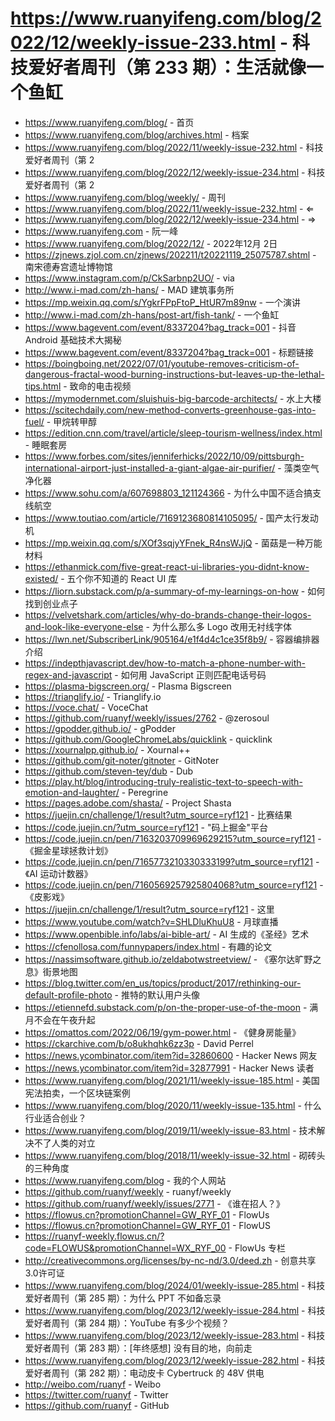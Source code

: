 # https://www.ruanyifeng.com/blog/2022/12/weekly-issue-233.html - 科技爱好者周刊（第 233 期）：生活就像一个鱼缸

- https://www.ruanyifeng.com/blog/ - 首页
- https://www.ruanyifeng.com/blog/archives.html - 档案
- https://www.ruanyifeng.com/blog/2022/11/weekly-issue-232.html - 科技爱好者周刊（第 2
- https://www.ruanyifeng.com/blog/2022/12/weekly-issue-234.html - 科技爱好者周刊（第 2
- https://www.ruanyifeng.com/blog/weekly/ - 周刊
- https://www.ruanyifeng.com/blog/2022/11/weekly-issue-232.html - ⇐
- https://www.ruanyifeng.com/blog/2022/12/weekly-issue-234.html - ⇒
- https://www.ruanyifeng.com - 阮一峰
- https://www.ruanyifeng.com/blog/2022/12/ - 2022年12月 2日
- https://zjnews.zjol.com.cn/zjnews/202211/t20221119_25075787.shtml - 南宋德寿宫遗址博物馆
- https://www.instagram.com/p/CkSarbnp2UO/ - via
- http://www.i-mad.com/zh-hans/ - MAD 建筑事务所
- https://mp.weixin.qq.com/s/YgkrFPpFtoP_HtUR7m89nw - 一个演讲
- http://www.i-mad.com/zh-hans/post-art/fish-tank/ - 一个鱼缸
- https://www.bagevent.com/event/8337204?bag_track=001 - 抖音 Android 基础技术大揭秘
- https://www.bagevent.com/event/8337204?bag_track=001 - 标题链接
- https://boingboing.net/2022/07/01/youtube-removes-criticism-of-dangerous-fractal-wood-burning-instructions-but-leaves-up-the-lethal-tips.html - 致命的电击视频
- https://mymodernmet.com/sluishuis-big-barcode-architects/ - 水上大楼
- https://scitechdaily.com/new-method-converts-greenhouse-gas-into-fuel/ - 甲烷转甲醇
- https://edition.cnn.com/travel/article/sleep-tourism-wellness/index.html - 睡眠套房
- https://www.forbes.com/sites/jenniferhicks/2022/10/09/pittsburgh-international-airport-just-installed-a-giant-algae-air-purifier/ - 藻类空气净化器
- https://www.sohu.com/a/607698803_121124366 - 为什么中国不适合搞支线航空
- https://www.toutiao.com/article/7169123680814105095/ - 国产太行发动机
- https://mp.weixin.qq.com/s/XOf3sqjyYFnek_R4nsWJjQ - 菌菇是一种万能材料
- https://ethanmick.com/five-great-react-ui-libraries-you-didnt-know-existed/ - 五个你不知道的 React UI 库
- https://liorn.substack.com/p/a-summary-of-my-learnings-on-how - 如何找到创业点子
- https://velvetshark.com/articles/why-do-brands-change-their-logos-and-look-like-everyone-else - 为什么那么多 Logo 改用无衬线字体
- https://lwn.net/SubscriberLink/905164/e1f4d4c1ce35f8b9/ - 容器编排器介绍
- https://indepthjavascript.dev/how-to-match-a-phone-number-with-regex-and-javascript - 如何用 JavaScript 正则匹配电话号码
- https://plasma-bigscreen.org/ - Plasma Bigscreen
- https://trianglify.io/ - Trianglify.io
- https://voce.chat/ - VoceChat
- https://github.com/ruanyf/weekly/issues/2762 - @zerosoul
- https://gpodder.github.io/ - gPodder
- https://github.com/GoogleChromeLabs/quicklink - quicklink
- https://xournalpp.github.io/ - Xournal++
- https://github.com/git-noter/gitnoter - GitNoter
- https://github.com/steven-tey/dub - Dub
- https://play.ht/blog/introducing-truly-realistic-text-to-speech-with-emotion-and-laughter/ - Peregrine
- https://pages.adobe.com/shasta/ - Project Shasta
- https://juejin.cn/challenge/1/result?utm_source=ryf121 - 比赛结果
- https://code.juejin.cn/?utm_source=ryf121 - "码上掘金"平台
- https://code.juejin.cn/pen/7163203709969629215?utm_source=ryf121 - 《掘金星球拯救计划》
- https://code.juejin.cn/pen/7165773210330333199?utm_source=ryf121 - 《AI 运动计数器》
- https://code.juejin.cn/pen/7160569257925804068?utm_source=ryf121 - 《皮影戏》
- https://juejin.cn/challenge/1/result?utm_source=ryf121 - 这里
- https://www.youtube.com/watch?v=SHLDluKhuU8 - 月球直播
- https://www.openbible.info/labs/ai-bible-art/ - AI 生成的《圣经》艺术
- https://cfenollosa.com/funnypapers/index.html - 有趣的论文
- https://nassimsoftware.github.io/zeldabotwstreetview/ - 《塞尔达旷野之息》街景地图
- https://blog.twitter.com/en_us/topics/product/2017/rethinking-our-default-profile-photo - 推特的默认用户头像
- https://etiennefd.substack.com/p/on-the-proper-use-of-the-moon - 满月不会在午夜升起
- https://omattos.com/2022/06/19/gym-power.html - 《健身房能量》
- https://ckarchive.com/b/o8ukhqhk6zz3p - David Perrel
- https://news.ycombinator.com/item?id=32860600 - Hacker News 网友
- https://news.ycombinator.com/item?id=32877991 - Hacker News 读者
- https://www.ruanyifeng.com/blog/2021/11/weekly-issue-185.html - 美国宪法拍卖，一个区块链案例
- https://www.ruanyifeng.com/blog/2020/11/weekly-issue-135.html - 什么行业适合创业？
- https://www.ruanyifeng.com/blog/2019/11/weekly-issue-83.html - 技术解决不了人类的对立
- https://www.ruanyifeng.com/blog/2018/11/weekly-issue-32.html - 砌砖头的三种角度
- https://www.ruanyifeng.com/blog - 我的个人网站
- https://github.com/ruanyf/weekly - ruanyf/weekly
- https://github.com/ruanyf/weekly/issues/2771 - 《谁在招人？》
- https://flowus.cn?promotionChannel=GW_RYF_01 - FlowUs
- https://flowus.cn?promotionChannel=GW_RYF_01 - FlowUS
- https://ruanyf-weekly.flowus.cn/?code=FLOWUS&promotionChannel=WX_RYF_00 - FlowUs 专栏
- http://creativecommons.org/licenses/by-nc-nd/3.0/deed.zh - 创意共享3.0许可证
- https://www.ruanyifeng.com/blog/2024/01/weekly-issue-285.html - 科技爱好者周刊（第 285 期）：为什么 PPT 不如备忘录
- https://www.ruanyifeng.com/blog/2023/12/weekly-issue-284.html - 科技爱好者周刊（第 284 期）：YouTube 有多少个视频？
- https://www.ruanyifeng.com/blog/2023/12/weekly-issue-283.html - 科技爱好者周刊（第 283 期）：[年终感想] 没有目的地，向前走
- https://www.ruanyifeng.com/blog/2023/12/weekly-issue-282.html - 科技爱好者周刊（第 282 期）：电动皮卡 Cybertruck 的 48V 供电
- http://weibo.com/ruanyf - Weibo
- https://twitter.com/ruanyf - Twitter
- https://github.com/ruanyf - GitHub